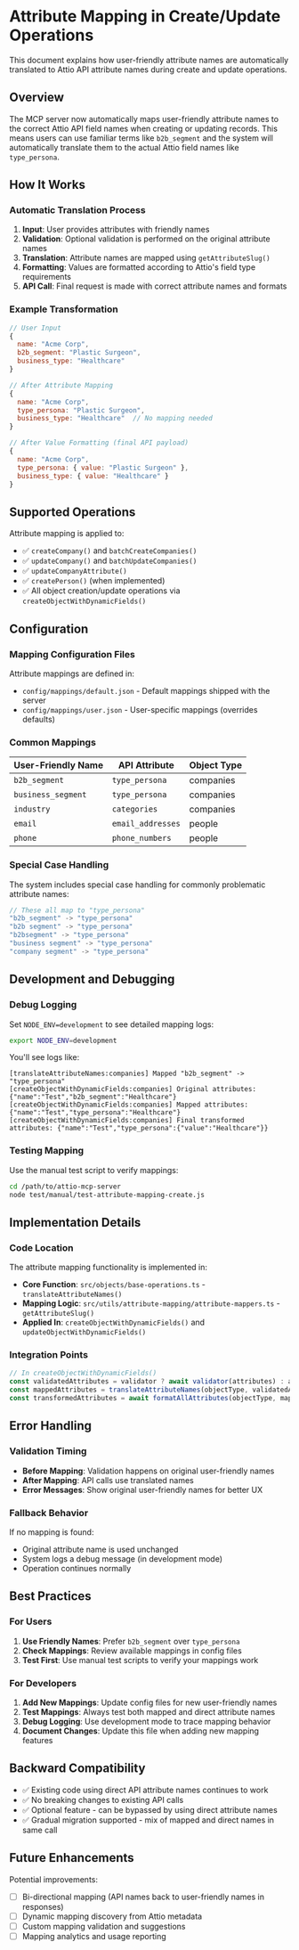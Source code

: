 # Attribute Mapping in Create/Update Operations

This document explains how user-friendly attribute names are automatically translated to Attio API attribute names during create and update operations.

## Overview

The MCP server now automatically maps user-friendly attribute names to the correct Attio API field names when creating or updating records. This means users can use familiar terms like `b2b_segment` and the system will automatically translate them to the actual Attio field names like `type_persona`.

## How It Works

### Automatic Translation Process

1. **Input**: User provides attributes with friendly names
2. **Validation**: Optional validation is performed on the original attribute names
3. **Translation**: Attribute names are mapped using `getAttributeSlug()` 
4. **Formatting**: Values are formatted according to Attio's field type requirements
5. **API Call**: Final request is made with correct attribute names and formats

### Example Transformation

```javascript
// User Input
{
  name: "Acme Corp",
  b2b_segment: "Plastic Surgeon",
  business_type: "Healthcare"
}

// After Attribute Mapping
{
  name: "Acme Corp", 
  type_persona: "Plastic Surgeon",
  business_type: "Healthcare"  // No mapping needed
}

// After Value Formatting (final API payload)
{
  name: "Acme Corp",
  type_persona: { value: "Plastic Surgeon" },
  business_type: { value: "Healthcare" }
}
```

## Supported Operations

Attribute mapping is applied to:

- ✅ `createCompany()` and `batchCreateCompanies()`
- ✅ `updateCompany()` and `batchUpdateCompanies()`
- ✅ `updateCompanyAttribute()`
- ✅ `createPerson()` (when implemented)
- ✅ All object creation/update operations via `createObjectWithDynamicFields()`

## Configuration

### Mapping Configuration Files

Attribute mappings are defined in:
- `config/mappings/default.json` - Default mappings shipped with the server
- `config/mappings/user.json` - User-specific mappings (overrides defaults)

### Common Mappings

| User-Friendly Name | API Attribute | Object Type |
| ------------------ | ------------- | ----------- |
| `b2b_segment` | `type_persona` | companies |
| `business_segment` | `type_persona` | companies |
| `industry` | `categories` | companies |
| `email` | `email_addresses` | people |
| `phone` | `phone_numbers` | people |

### Special Case Handling

The system includes special case handling for commonly problematic attribute names:

```javascript
// These all map to "type_persona"
"b2b_segment" -> "type_persona"
"b2b segment" -> "type_persona"  
"b2bsegment" -> "type_persona"
"business segment" -> "type_persona"
"company segment" -> "type_persona"
```

## Development and Debugging

### Debug Logging

Set `NODE_ENV=development` to see detailed mapping logs:

```bash
export NODE_ENV=development
```

You'll see logs like:
```
[translateAttributeNames:companies] Mapped "b2b_segment" -> "type_persona"
[createObjectWithDynamicFields:companies] Original attributes: {"name":"Test","b2b_segment":"Healthcare"}
[createObjectWithDynamicFields:companies] Mapped attributes: {"name":"Test","type_persona":"Healthcare"}
[createObjectWithDynamicFields:companies] Final transformed attributes: {"name":"Test","type_persona":{"value":"Healthcare"}}
```

### Testing Mapping

Use the manual test script to verify mappings:

```bash
cd /path/to/attio-mcp-server
node test/manual/test-attribute-mapping-create.js
```

## Implementation Details

### Code Location

The attribute mapping functionality is implemented in:

- **Core Function**: `src/objects/base-operations.ts` - `translateAttributeNames()`
- **Mapping Logic**: `src/utils/attribute-mapping/attribute-mappers.ts` - `getAttributeSlug()`
- **Applied In**: `createObjectWithDynamicFields()` and `updateObjectWithDynamicFields()`

### Integration Points

```typescript
// In createObjectWithDynamicFields()
const validatedAttributes = validator ? await validator(attributes) : attributes;
const mappedAttributes = translateAttributeNames(objectType, validatedAttributes);
const transformedAttributes = await formatAllAttributes(objectType, mappedAttributes);
```

## Error Handling

### Validation Timing

- **Before Mapping**: Validation happens on original user-friendly names
- **After Mapping**: API calls use translated names
- **Error Messages**: Show original user-friendly names for better UX

### Fallback Behavior

If no mapping is found:
- Original attribute name is used unchanged
- System logs a debug message (in development mode)
- Operation continues normally

## Best Practices

### For Users

1. **Use Friendly Names**: Prefer `b2b_segment` over `type_persona`
2. **Check Mappings**: Review available mappings in config files
3. **Test First**: Use manual test scripts to verify your mappings work

### For Developers

1. **Add New Mappings**: Update config files for new user-friendly names
2. **Test Mappings**: Always test both mapped and direct attribute names
3. **Debug Logging**: Use development mode to trace mapping behavior
4. **Document Changes**: Update this file when adding new mapping features

## Backward Compatibility

- ✅ Existing code using direct API attribute names continues to work
- ✅ No breaking changes to existing API calls
- ✅ Optional feature - can be bypassed by using direct attribute names
- ✅ Gradual migration supported - mix of mapped and direct names in same call

## Future Enhancements

Potential improvements:
- [ ] Bi-directional mapping (API names back to user-friendly names in responses)
- [ ] Dynamic mapping discovery from Attio metadata
- [ ] Custom mapping validation and suggestions
- [ ] Mapping analytics and usage reporting